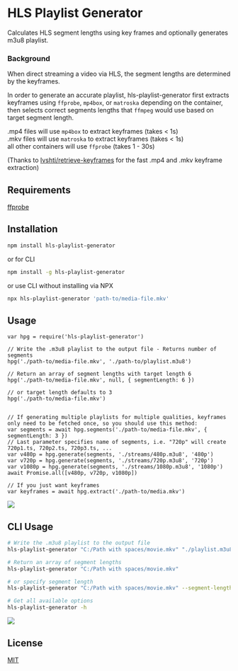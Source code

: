 # HLS Playlist Generator

Calculates HLS segment lengths using key frames and optionally generates m3u8 playlist.

### Background
When direct streaming a video via HLS, the segment lengths are determined by the keyframes.

In order to generate an accurate playlist, hls-playlist-generator first extracts keyframes using `ffprobe`, `mp4box`, or `matroska` depending on the container, then selects correct segments lengths that `ffmpeg` would use based on target segment length.

.mp4 files will use `mp4box` to extract keyframes (takes < 1s)<br />
.mkv files will use `matroska` to extract keyframes (takes < 1s)<br />
all other containers will use `ffprobe` (takes 1 - 30s)

(Thanks to [Ivshti/retrieve-keyframes](https://github.com/Ivshti/retrieve-keyframes) for the fast .mp4 and .mkv keyframe extraction)

## Requirements

[ffprobe](https://ffmpeg.org/ffprobe.html)

## Installation

```bash
npm install hls-playlist-generator
```
or for CLI
```bash
npm install -g hls-playlist-generator
```
or use CLI without installing via NPX
```bash
npx hls-playlist-generator 'path-to/media-file.mkv'
```

## Usage

```es6
var hpg = require('hls-playlist-generator')

// Write the .m3u8 playlist to the output file - Returns number of segments
hpg('./path-to/media-file.mkv', './path-to/playlist.m3u8')

// Return an array of segment lengths with target length 6
hpg('./path-to/media-file.mkv', null, { segmentLength: 6 })

// or target length defaults to 3
hpg('./path-to/media-file.mkv')


// If generating multiple playlists for multiple qualities, keyframes only need to be fetched once, so you should use this method:
var segments = await hpg.segments('./path-to/media-file.mkv', { segmentLength: 3 })
// Last parameter specifies name of segments, i.e. "720p" will create 720p1.ts, 720p2.ts, 720p3.ts, ...
var v480p = hpg.generate(segments, './streams/480p.m3u8', '480p')
var v720p = hpg.generate(segments, './streams/720p.m3u8', '720p')
var v1080p = hpg.generate(segments, './streams/1080p.m3u8', '1080p')
await Promise.all([v480p, v720p, v1080p])

// If you just want keyframes
var keyframes = await hpg.extract('./path-to/media.mkv')
```

<img src="https://raw.githubusercontent.com/mcoop320/hls-playlist-generator/master/m3u8_sample.png" />

## CLI Usage

```bash
# Write the .m3u8 playlist to the output file
hls-playlist-generator "C:/Path with spaces/movie.mkv" "./playlist.m3u8"

# Return an array of segment lengths
hls-playlist-generator "C:/Path with spaces/movie.mkv"

# or specify segment length
hls-playlist-generator "C:/Path with spaces/movie.mkv" --segment-length 6

# Get all available options
hls-playlist-generator -h
```

<img src="https://raw.githubusercontent.com/mcoop320/hls-playlist-generator/master/cli_sample.png" />

## License
[MIT](https://choosealicense.com/licenses/mit/)